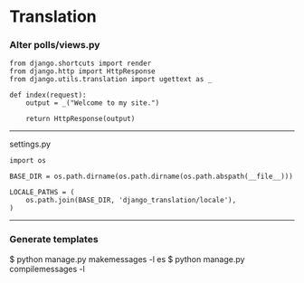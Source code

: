 # Translation


### Alter polls/views.py
```
from django.shortcuts import render
from django.http import HttpResponse
from django.utils.translation import ugettext as _

def index(request):
    output = _("Welcome to my site.")

    return HttpResponse(output)
```
---
settings.py
```
import os

BASE_DIR = os.path.dirname(os.path.dirname(os.path.abspath(__file__)))

LOCALE_PATHS = (
    os.path.join(BASE_DIR, 'django_translation/locale'),
)
```
---

### Generate templates

$ python manage.py makemessages -l es
$ python manage.py compilemessages -l


